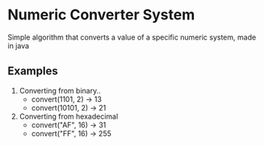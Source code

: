 # Numeric Converter System

Simple algorithm that converts a value of a specific numeric system, made in java

## Examples
1. Converting from binary..
    - convert(1101, 2) -> 13
    - convert(10101, 2) -> 21
2. Converting from hexadecimal
    - convert("AF", 16) -> 31
    - convert("FF", 16) -> 255